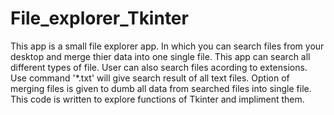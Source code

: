 # File_explorer_Tkinter

This app is a small file explorer app. In which you can search files from your desktop and merge thier data into one single file. 
This app can search all different types of file.
User can also search files acording to extensions. Use command '*.txt' will give search result of all text files.
Option of merging files is given to dumb all data from searched files into single file.
This code is written to explore functions of Tkinter and impliment them.
